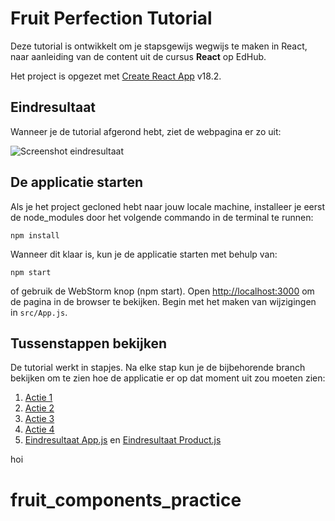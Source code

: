# Fruit Perfection Tutorial

Deze tutorial is ontwikkelt om je stapsgewijs wegwijs te maken in React,
naar aanleiding van de content uit de cursus **React** op EdHub.

Het project is opgezet met [Create React App](https://github.com/facebook/create-react-app) v18.2.

## Eindresultaat
Wanneer je de tutorial afgerond hebt, ziet de webpagina er zo uit:

![Screenshot eindresultaat](src/assets/screenshot-eindresultaat.png)

## De applicatie starten
Als je het project gecloned hebt naar jouw locale machine, installeer je eerst de node_modules
door het volgende commando in de terminal te runnen:

`npm install`

Wanneer dit klaar is, kun je de applicatie starten met behulp van:

`npm start`

of gebruik de WebStorm knop (npm start). Open [http://localhost:3000](http://localhost:3000) om
de pagina in de browser te bekijken. Begin met het maken van wijzigingen in `src/App.js`.

## Tussenstappen bekijken
De tutorial werkt in stapjes. Na elke stap kun je de bijbehorende branch bekijken om te zien hoe de
applicatie er op dat moment uit zou moeten zien:
1. [Actie 1](https://github.com/hogeschoolnovi/frontend-react-fruit-perfection/blob/stap-1/src/App.js)
2. [Actie 2](https://github.com/hogeschoolnovi/frontend-react-fruit-perfection/tree/stap-2/src/App.js)
3. [Actie 3](https://github.com/hogeschoolnovi/frontend-react-fruit-perfection/tree/stap-3/src/App.js)
4. [Actie 4](https://github.com/hogeschoolnovi/frontend-react-fruit-perfection/tree/stap-4/src/App.js)
5. [Eindresultaat App.js](https://github.com/hogeschoolnovi/frontend-react-fruit-perfection/blob/stap-5/src/App.js) en [Eindresultaat Product.js](https://github.com/hogeschoolnovi/frontend-react-fruit-perfection/blob/stap-5/src/components/Product.js)

hoi
# fruit_components_practice
